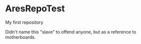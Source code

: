 # AresRepoTest
My first repository

Didn't name this "slave" to offend anyone, but as a reference to motherboards.
